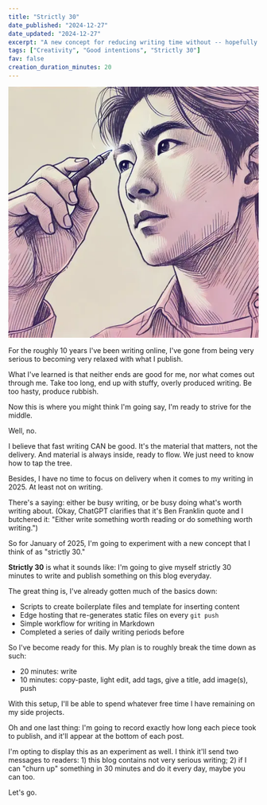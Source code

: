 ```yaml
---
title: "Strictly 30"
date_published: "2024-12-27"
date_updated: "2024-12-27"
excerpt: "A new concept for reducing writing time without -- hopefully -- reducing interestingness."
tags: ["Creativity", "Good intentions", "Strictly 30"]
fav: false
creation_duration_minutes: 20
---
```


![person holding a pen looking like he has just been struck by an idea](./images/strictly-30.webp)

For the roughly 10 years I've been writing online, I've gone from being very serious to becoming very relaxed with what I publish.

What I've learned is that neither ends are good for me, nor what comes out through me. Take too long, end up with stuffy, overly produced writing. Be too hasty, produce rubbish.

Now this is where you might think I'm going say, I'm ready to strive for the middle.

Well, no.

I believe that fast writing CAN be good. It's the material that matters, not the delivery. And material is always inside, ready to flow. We just need to know how to tap the tree.

Besides, I have no time to focus on delivery when it comes to my writing in 2025. At least not on writing.

There's a saying: either be busy writing, or be busy doing what's worth writing about. (Okay, ChatGPT clarifies that it's Ben Franklin quote and I butchered it: "Either write something worth reading or do something worth writing.")

So for January of 2025, I'm going to experiment with a new concept that I think of as "strictly 30."

**Strictly 30** is what it sounds like: I'm going to give myself strictly 30 minutes to write and publish something on this blog everyday.

The great thing is, I've already gotten much of the basics down:

- Scripts to create boilerplate files and template for inserting content
- Edge hosting that re-generates static files on every `git push`
- Simple workflow for writing in Markdown
- Completed a series of daily writing periods before

So I've become ready for this. My plan is to roughly break the time down as such:

- 20 minutes: write
- 10 minutes: copy-paste, light edit, add tags, give a title, add image(s), push

With this setup, I'll be able to spend whatever free time I have remaining on my side projects.

Oh and one last thing: I'm going to record exactly how long each piece took to publish, and it'll appear at the bottom of each post.

I'm opting to display this as an experiment as well. I think it'll send two messages to readers: 1) this blog contains not very serious writing; 2) if I can "churn up" something in 30 minutes and do it every day, maybe you can too.

Let's go.
